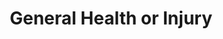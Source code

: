 ---
layout: child_layout/online_resource_hub_item
title: General Health or Injury
title_override: Online Resource Hub
permalink: /for-individuals/online-resource-hub/general-health-or-injury/
subpage_path:
  - 'For Employers'
  - 'Our Employment Services'
  - 'Job Seekers'

hero: /assets/img/content/hero/hero-2.jpg
is_page_heading_excluded: true

contact_wysiwyg_1: |
  If you are registered with any Workskil program, your Coach or Consultant can help you to understand what type of support is available to you.

contact_wysiwyg_2: |
  * Help understanding services available
  * Face-to-face coaching
  * Allied Health counselling
  * Return to Work program
  * Work Assist program

service_contact_numbers:
  - title: Police, Fire Ambulance
    phone: '000'
  - title: Healthdirect Australia
    phone: 1800 022 222
  - title: Poisons Information Centre
    phone: 13 11 26
  - title: Police, Fire Ambulance
    phone: '000'
  - title: Healthdirect Australia
    phone: 1800 022 222

videos:
  - https://www.youtube.com/embed/ztMyQ5V-FjA?controls=0
  - https://www.youtube.com/embed/enW6xhqK8pg?controls=0
  - https://www.youtube.com/embed/flTkj0UdIvg?controls=0

cover_letter_templates:
  - title: Student cover letter
    type: word
    icon: fa-file-word-o
  - title: Apprentice cover letter
    type: excel
    icon: fa-file-excel-o
  - title: University graduate cover letter
    type: pdf
    icon: fa-file-pdf-o
  - title: Student cover letter
    type: word
    icon: fa-file-word-o
  - title: Student cover letter really long title blah blah
    type: other
    icon: fa-file-o

resources:
  - title: healthdirect
    subtitle: Free government funded Australian health advice
    link: https://www.healthdirect.gov.au
    wysiwyg: |
      * Symptom checker
      * Find a health service
      * Find health information

  - title: jobactive
    subtitle: Free government online learning module
    link: https://jobsearch.gov.au
    wysiwyg: |
      Free government online learning module. This is a paragraph.

      This is another paragraph.

  - title: Job Jumpstart
    subtitle: Free resources and activities to help you find the right job
    link: https://www.healthdirect.gov.au
    wysiwyg: |
      * Looking for a job
      * Resume and cover letter tips

  - title: myfuture
    subtitle: Free government funded Australian health advice
    link: https://www.healthdirect.gov.au
    wysiwyg: |
      * Symptom checker
      * Find a health service
      * Find health information

  - title: Workskil Australia
    subtitle: If you are registered with any Workskil program you can access e-learning courses.
    link: https://www.workskil.com.au
    wysiwyg: |
      * Cover letters, emails and forms
      * Writing a resume

wysiwyg: |
  Health conditions or injury can make it difficult to find and stay in a job. A range of free services are available help you access healthcare and manage your condition or injury in the workplace.
---